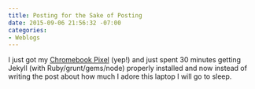 ```yaml
---
title: Posting for the Sake of Posting
date: 2015-09-06 21:56:32 -07:00
categories:
- Weblogs
---
```


I just got my [Chromebook Pixel](https://www.google.com/chromebook/pixel/) (yep!) and just spent 30 minutes getting Jekyll (with Ruby/grunt/gems/node) properly installed and now instead of writing the post about how much I adore this laptop I will go to sleep.

